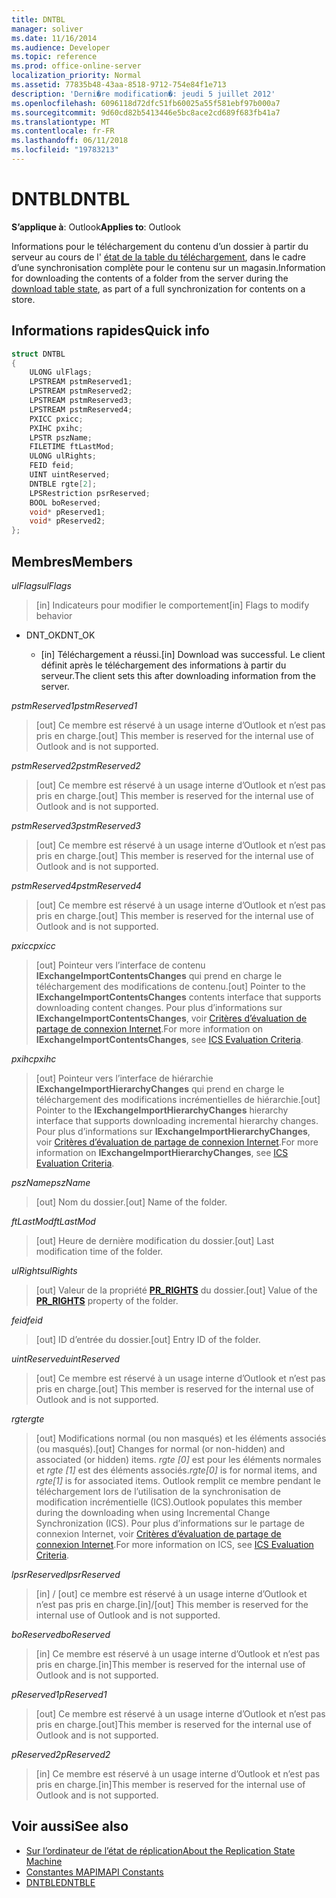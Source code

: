 ```yaml
---
title: DNTBL
manager: soliver
ms.date: 11/16/2014
ms.audience: Developer
ms.topic: reference
ms.prod: office-online-server
localization_priority: Normal
ms.assetid: 77835b48-43aa-8518-9712-754e84f1e713
description: 'Derni�re modification�: jeudi 5 juillet 2012'
ms.openlocfilehash: 6096118d72dfc51fb60025a55f581ebf97b000a7
ms.sourcegitcommit: 9d60cd82b5413446e5bc8ace2cd689f683fb41a7
ms.translationtype: MT
ms.contentlocale: fr-FR
ms.lasthandoff: 06/11/2018
ms.locfileid: "19783213"
---
```

# <a name="dntbl"></a><span data-ttu-id="7ab2b-103">DNTBL</span><span class="sxs-lookup"><span data-stu-id="7ab2b-103">DNTBL</span></span>
 
<span data-ttu-id="7ab2b-104">**S’applique à**: Outlook</span><span class="sxs-lookup"><span data-stu-id="7ab2b-104">**Applies to**: Outlook</span></span> 
  
<span data-ttu-id="7ab2b-105">Informations pour le téléchargement du contenu d’un dossier à partir du serveur au cours de l' [état de la table du téléchargement](download-table-state.md), dans le cadre d’une synchronisation complète pour le contenu sur un magasin.</span><span class="sxs-lookup"><span data-stu-id="7ab2b-105">Information for downloading the contents of a folder from the server during the [download table state](download-table-state.md), as part of a full synchronization for contents on a store.</span></span>
  
## <a name="quick-info"></a><span data-ttu-id="7ab2b-106">Informations rapides</span><span class="sxs-lookup"><span data-stu-id="7ab2b-106">Quick info</span></span>

```cpp
struct DNTBL 
{ 
    ULONG ulFlags; 
    LPSTREAM pstmReserved1; 
    LPSTREAM pstmReserved2; 
    LPSTREAM pstmReserved3; 
    LPSTREAM pstmReserved4; 
    PXICC pxicc; 
    PXIHC pxihc; 
    LPSTR pszName; 
    FILETIME ftLastMod; 
    ULONG ulRights; 
    FEID feid; 
    UINT uintReserved; 
    DNTBLE rgte[2]; 
    LPSRestriction psrReserved; 
    BOOL boReserved; 
    void* pReserved1; 
    void* pReserved2; 
};

```

## <a name="members"></a><span data-ttu-id="7ab2b-107">Membres</span><span class="sxs-lookup"><span data-stu-id="7ab2b-107">Members</span></span>

<span data-ttu-id="7ab2b-108">_ulFlags_</span><span class="sxs-lookup"><span data-stu-id="7ab2b-108">_ulFlags_</span></span>
  
> <span data-ttu-id="7ab2b-109">[in] Indicateurs pour modifier le comportement</span><span class="sxs-lookup"><span data-stu-id="7ab2b-109">[in] Flags to modify behavior</span></span> 
    
  - <span data-ttu-id="7ab2b-110">DNT_OK</span><span class="sxs-lookup"><span data-stu-id="7ab2b-110">DNT_OK</span></span>
    
    - <span data-ttu-id="7ab2b-111">[in] Téléchargement a réussi.</span><span class="sxs-lookup"><span data-stu-id="7ab2b-111">[in] Download was successful.</span></span> <span data-ttu-id="7ab2b-112">Le client définit après le téléchargement des informations à partir du serveur.</span><span class="sxs-lookup"><span data-stu-id="7ab2b-112">The client sets this after downloading information from the server.</span></span>
    
<span data-ttu-id="7ab2b-113">_pstmReserved1_</span><span class="sxs-lookup"><span data-stu-id="7ab2b-113">_pstmReserved1_</span></span>
  
> <span data-ttu-id="7ab2b-114">[out] Ce membre est réservé à un usage interne d’Outlook et n’est pas pris en charge.</span><span class="sxs-lookup"><span data-stu-id="7ab2b-114">[out] This member is reserved for the internal use of Outlook and is not supported.</span></span> 
    
<span data-ttu-id="7ab2b-115">_pstmReserved2_</span><span class="sxs-lookup"><span data-stu-id="7ab2b-115">_pstmReserved2_</span></span>
  
> <span data-ttu-id="7ab2b-116">[out] Ce membre est réservé à un usage interne d’Outlook et n’est pas pris en charge.</span><span class="sxs-lookup"><span data-stu-id="7ab2b-116">[out] This member is reserved for the internal use of Outlook and is not supported.</span></span> 
    
<span data-ttu-id="7ab2b-117">_pstmReserved3_</span><span class="sxs-lookup"><span data-stu-id="7ab2b-117">_pstmReserved3_</span></span>
  
> <span data-ttu-id="7ab2b-118">[out] Ce membre est réservé à un usage interne d’Outlook et n’est pas pris en charge.</span><span class="sxs-lookup"><span data-stu-id="7ab2b-118">[out] This member is reserved for the internal use of Outlook and is not supported.</span></span> 
    
<span data-ttu-id="7ab2b-119">_pstmReserved4_</span><span class="sxs-lookup"><span data-stu-id="7ab2b-119">_pstmReserved4_</span></span>
  
> <span data-ttu-id="7ab2b-120">[out] Ce membre est réservé à un usage interne d’Outlook et n’est pas pris en charge.</span><span class="sxs-lookup"><span data-stu-id="7ab2b-120">[out] This member is reserved for the internal use of Outlook and is not supported.</span></span> 
    
<span data-ttu-id="7ab2b-121">_pxicc_</span><span class="sxs-lookup"><span data-stu-id="7ab2b-121">_pxicc_</span></span>
  
>  <span data-ttu-id="7ab2b-122">[out] Pointeur vers l’interface de contenu **IExchangeImportContentsChanges** qui prend en charge le téléchargement des modifications de contenu.</span><span class="sxs-lookup"><span data-stu-id="7ab2b-122">[out] Pointer to the **IExchangeImportContentsChanges** contents interface that supports downloading content changes.</span></span> <span data-ttu-id="7ab2b-123">Pour plus d’informations sur **IExchangeImportContentsChanges**, voir [Critères d’évaluation de partage de connexion Internet](http://msdn.microsoft.com/fr-fr/library/aa579252%28EXCHG.80%29.aspx).</span><span class="sxs-lookup"><span data-stu-id="7ab2b-123">For more information on **IExchangeImportContentsChanges**, see [ICS Evaluation Criteria](http://msdn.microsoft.com/fr-fr/library/aa579252%28EXCHG.80%29.aspx).</span></span>
    
<span data-ttu-id="7ab2b-124">_pxihc_</span><span class="sxs-lookup"><span data-stu-id="7ab2b-124">_pxihc_</span></span>
  
>  <span data-ttu-id="7ab2b-125">[out] Pointeur vers l’interface de hiérarchie **IExchangeImportHierarchyChanges** qui prend en charge le téléchargement des modifications incrémentielles de hiérarchie.</span><span class="sxs-lookup"><span data-stu-id="7ab2b-125">[out] Pointer to the **IExchangeImportHierarchyChanges** hierarchy interface that supports downloading incremental hierarchy changes.</span></span> <span data-ttu-id="7ab2b-126">Pour plus d’informations sur **IExchangeImportHierarchyChanges**, voir [Critères d’évaluation de partage de connexion Internet](http://msdn.microsoft.com/fr-fr/library/aa579252%28EXCHG.80%29.aspx).</span><span class="sxs-lookup"><span data-stu-id="7ab2b-126">For more information on **IExchangeImportHierarchyChanges**, see [ICS Evaluation Criteria](http://msdn.microsoft.com/fr-fr/library/aa579252%28EXCHG.80%29.aspx).</span></span>
    
<span data-ttu-id="7ab2b-127">_pszName_</span><span class="sxs-lookup"><span data-stu-id="7ab2b-127">_pszName_</span></span>
  
>  <span data-ttu-id="7ab2b-128">[out] Nom du dossier.</span><span class="sxs-lookup"><span data-stu-id="7ab2b-128">[out] Name of the folder.</span></span> 
    
<span data-ttu-id="7ab2b-129">_ftLastMod_</span><span class="sxs-lookup"><span data-stu-id="7ab2b-129">_ftLastMod_</span></span>
  
>  <span data-ttu-id="7ab2b-130">[out] Heure de dernière modification du dossier.</span><span class="sxs-lookup"><span data-stu-id="7ab2b-130">[out] Last modification time of the folder.</span></span> 
    
<span data-ttu-id="7ab2b-131">_ulRights_</span><span class="sxs-lookup"><span data-stu-id="7ab2b-131">_ulRights_</span></span>
  
>  <span data-ttu-id="7ab2b-132">[out] Valeur de la propriété **[PR_RIGHTS](http://msdn.microsoft.com/fr-fr/library/ee238052%28v=EXCHG.80%29.aspx)** du dossier.</span><span class="sxs-lookup"><span data-stu-id="7ab2b-132">[out] Value of the **[PR_RIGHTS](http://msdn.microsoft.com/fr-fr/library/ee238052%28v=EXCHG.80%29.aspx)** property of the folder.</span></span> 
    
<span data-ttu-id="7ab2b-133">_feid_</span><span class="sxs-lookup"><span data-stu-id="7ab2b-133">_feid_</span></span>
  
>  <span data-ttu-id="7ab2b-134">[out] ID d’entrée du dossier.</span><span class="sxs-lookup"><span data-stu-id="7ab2b-134">[out] Entry ID of the folder.</span></span> 
    
<span data-ttu-id="7ab2b-135">_uintReserved_</span><span class="sxs-lookup"><span data-stu-id="7ab2b-135">_uintReserved_</span></span>
  
>  <span data-ttu-id="7ab2b-136">[out] Ce membre est réservé à un usage interne d’Outlook et n’est pas pris en charge.</span><span class="sxs-lookup"><span data-stu-id="7ab2b-136">[out] This member is reserved for the internal use of Outlook and is not supported.</span></span> 
    
<span data-ttu-id="7ab2b-137">_rgte_</span><span class="sxs-lookup"><span data-stu-id="7ab2b-137">_rgte_</span></span>
  
> <span data-ttu-id="7ab2b-138">[out] Modifications normal (ou non masqués) et les éléments associés (ou masqués).</span><span class="sxs-lookup"><span data-stu-id="7ab2b-138">[out] Changes for normal (or non-hidden) and associated (or hidden) items.</span></span>  <span data-ttu-id="7ab2b-139">*rgte [0]* est pour les éléments normales et *rgte [1]* est des éléments associés.</span><span class="sxs-lookup"><span data-stu-id="7ab2b-139">*rgte[0]*  is for normal items, and  *rgte[1]*  is for associated items.</span></span> <span data-ttu-id="7ab2b-140">Outlook remplit ce membre pendant le téléchargement lors de l’utilisation de la synchronisation de modification incrémentielle (ICS).</span><span class="sxs-lookup"><span data-stu-id="7ab2b-140">Outlook populates this member during the downloading when using Incremental Change Synchronization (ICS).</span></span> <span data-ttu-id="7ab2b-141">Pour plus d’informations sur le partage de connexion Internet, voir [Critères d’évaluation de partage de connexion Internet](http://msdn.microsoft.com/fr-fr/library/aa579252%28EXCHG.80%29.aspx).</span><span class="sxs-lookup"><span data-stu-id="7ab2b-141">For more information on ICS, see [ICS Evaluation Criteria](http://msdn.microsoft.com/fr-fr/library/aa579252%28EXCHG.80%29.aspx).</span></span>
    
<span data-ttu-id="7ab2b-142">_lpsrReserved_</span><span class="sxs-lookup"><span data-stu-id="7ab2b-142">_lpsrReserved_</span></span>
  
>  <span data-ttu-id="7ab2b-143">[in] / [out] ce membre est réservé à un usage interne d’Outlook et n’est pas pris en charge.</span><span class="sxs-lookup"><span data-stu-id="7ab2b-143">[in]/[out] This member is reserved for the internal use of Outlook and is not supported.</span></span> 
    
<span data-ttu-id="7ab2b-144">_boReserved_</span><span class="sxs-lookup"><span data-stu-id="7ab2b-144">_boReserved_</span></span>
  
>  <span data-ttu-id="7ab2b-145">[in] Ce membre est réservé à un usage interne d’Outlook et n’est pas pris en charge.</span><span class="sxs-lookup"><span data-stu-id="7ab2b-145">[in]This member is reserved for the internal use of Outlook and is not supported.</span></span> 
    
<span data-ttu-id="7ab2b-146">_pReserved1_</span><span class="sxs-lookup"><span data-stu-id="7ab2b-146">_pReserved1_</span></span>
  
>  <span data-ttu-id="7ab2b-147">[out] Ce membre est réservé à un usage interne d’Outlook et n’est pas pris en charge.</span><span class="sxs-lookup"><span data-stu-id="7ab2b-147">[out]This member is reserved for the internal use of Outlook and is not supported.</span></span> 
    
<span data-ttu-id="7ab2b-148">_pReserved2_</span><span class="sxs-lookup"><span data-stu-id="7ab2b-148">_pReserved2_</span></span>
  
>  <span data-ttu-id="7ab2b-149">[in] Ce membre est réservé à un usage interne d’Outlook et n’est pas pris en charge.</span><span class="sxs-lookup"><span data-stu-id="7ab2b-149">[in]This member is reserved for the internal use of Outlook and is not supported.</span></span> 
    
## <a name="see-also"></a><span data-ttu-id="7ab2b-150">Voir aussi</span><span class="sxs-lookup"><span data-stu-id="7ab2b-150">See also</span></span>

- [<span data-ttu-id="7ab2b-151">Sur l’ordinateur de l’état de réplication</span><span class="sxs-lookup"><span data-stu-id="7ab2b-151">About the Replication State Machine</span></span>](about-the-replication-state-machine.md)  
- [<span data-ttu-id="7ab2b-152">Constantes MAPI</span><span class="sxs-lookup"><span data-stu-id="7ab2b-152">MAPI Constants</span></span>](mapi-constants.md) 
- [<span data-ttu-id="7ab2b-153">DNTBLE</span><span class="sxs-lookup"><span data-stu-id="7ab2b-153">DNTBLE</span></span>](dntble.md)

